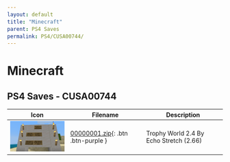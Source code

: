 ```yaml
---
layout: default
title: "Minecraft"
parent: PS4 Saves
permalink: PS4/CUSA00744/
---
```

# Minecraft

## PS4 Saves - CUSA00744

| Icon | Filename | Description |
|------|----------|-------------|
| ![Minecraft](icon0.png) | [00000001.zip](00000001.zip){: .btn .btn-purple } | Trophy World 2.4 By Echo Stretch (2.66) |
